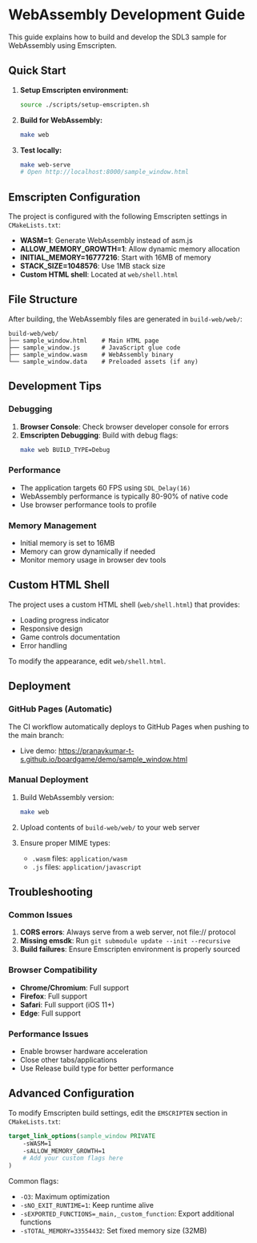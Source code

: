 # WebAssembly Development Guide

This guide explains how to build and develop the SDL3 sample for WebAssembly using Emscripten.

## Quick Start

1. **Setup Emscripten environment:**

   ```bash
   source ./scripts/setup-emscripten.sh
   ```

2. **Build for WebAssembly:**

   ```bash
   make web
   ```

3. **Test locally:**
   ```bash
   make web-serve
   # Open http://localhost:8000/sample_window.html
   ```

## Emscripten Configuration

The project is configured with the following Emscripten settings in `CMakeLists.txt`:

- **WASM=1**: Generate WebAssembly instead of asm.js
- **ALLOW_MEMORY_GROWTH=1**: Allow dynamic memory allocation
- **INITIAL_MEMORY=16777216**: Start with 16MB of memory
- **STACK_SIZE=1048576**: Use 1MB stack size
- **Custom HTML shell**: Located at `web/shell.html`

## File Structure

After building, the WebAssembly files are generated in `build-web/web/`:

```
build-web/web/
├── sample_window.html    # Main HTML page
├── sample_window.js      # JavaScript glue code
├── sample_window.wasm    # WebAssembly binary
└── sample_window.data    # Preloaded assets (if any)
```

## Development Tips

### Debugging

1. **Browser Console**: Check browser developer console for errors
2. **Emscripten Debugging**: Build with debug flags:
   ```bash
   make web BUILD_TYPE=Debug
   ```

### Performance

- The application targets 60 FPS using `SDL_Delay(16)`
- WebAssembly performance is typically 80-90% of native code
- Use browser performance tools to profile

### Memory Management

- Initial memory is set to 16MB
- Memory can grow dynamically if needed
- Monitor memory usage in browser dev tools

## Custom HTML Shell

The project uses a custom HTML shell (`web/shell.html`) that provides:

- Loading progress indicator
- Responsive design
- Game controls documentation
- Error handling

To modify the appearance, edit `web/shell.html`.

## Deployment

### GitHub Pages (Automatic)

The CI workflow automatically deploys to GitHub Pages when pushing to the main branch:

- Live demo: https://pranavkumar-t-s.github.io/boardgame/demo/sample_window.html

### Manual Deployment

1. Build WebAssembly version:

   ```bash
   make web
   ```

2. Upload contents of `build-web/web/` to your web server

3. Ensure proper MIME types:
   - `.wasm` files: `application/wasm`
   - `.js` files: `application/javascript`

## Troubleshooting

### Common Issues

1. **CORS errors**: Always serve from a web server, not file:// protocol
2. **Missing emsdk**: Run `git submodule update --init --recursive`
3. **Build failures**: Ensure Emscripten environment is properly sourced

### Browser Compatibility

- **Chrome/Chromium**: Full support
- **Firefox**: Full support
- **Safari**: Full support (iOS 11+)
- **Edge**: Full support

### Performance Issues

- Enable browser hardware acceleration
- Close other tabs/applications
- Use Release build type for better performance

## Advanced Configuration

To modify Emscripten build settings, edit the `EMSCRIPTEN` section in `CMakeLists.txt`:

```cmake
target_link_options(sample_window PRIVATE
    -sWASM=1
    -sALLOW_MEMORY_GROWTH=1
    # Add your custom flags here
)
```

Common flags:

- `-O3`: Maximum optimization
- `-sNO_EXIT_RUNTIME=1`: Keep runtime alive
- `-sEXPORTED_FUNCTIONS=_main,_custom_function`: Export additional functions
- `-sTOTAL_MEMORY=33554432`: Set fixed memory size (32MB)
